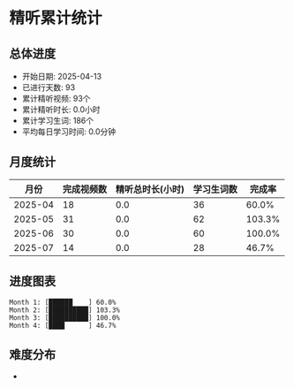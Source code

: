 # 精听累计统计

## 总体进度

- 开始日期: 2025-04-13
- 已进行天数: 93
- 累计精听视频: 93个
- 累计精听时长: 0.0小时
- 累计学习生词: 186个
- 平均每日学习时间: 0.0分钟

## 月度统计

| 月份 | 完成视频数 | 精听总时长(小时) | 学习生词数 | 完成率 |
|-----|-----------|----------------|----------|-------|
| 2025-04 | 18 | 0.0 | 36 | 60.0% |
| 2025-05 | 31 | 0.0 | 62 | 103.3% |
| 2025-06 | 30 | 0.0 | 60 | 100.0% |
| 2025-07 | 14 | 0.0 | 28 | 46.7% |

## 进度图表

```
Month 1: [██████    ] 60.0%
Month 2: [██████████] 103.3%
Month 3: [██████████] 100.0%
Month 4: [████      ] 46.7%
```

## 难度分布

- [简单/中等/困难]: 93 (100.0%)